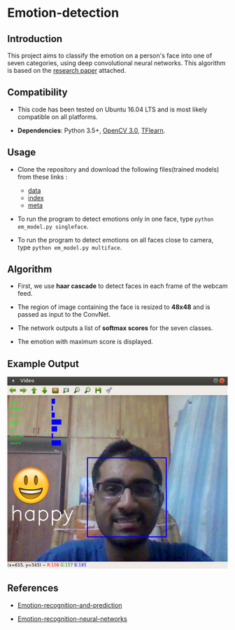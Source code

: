 # Emotion-detection

## Introduction

This project aims to classify the emotion on a person's face into one of seven categories, using deep convolutional neural networks. This algorithm is based on the [research paper](https://github.com/atulapra/Emotion-detection/blob/master/ResearchPaper.pdf) attached.

## Compatibility

* This code has been tested on Ubuntu 16.04 LTS and is most likely compatible on all platforms.

* **Dependencies**: Python 3.5+, [OpenCV 3.0](http://opencv.org/opencv-3-0.html), [TFlearn](http://tflearn.org/). 

## Usage

* Clone the repository and download the following files(trained models) from these links :
  * [data](https://drive.google.com/open?id=0B8_K9DW3E9PlV0phWlFfRGFfcEk)
  * [index](https://drive.google.com/open?id=0B8_K9DW3E9PlSmJySGM2Z0lwdlU)
  * [meta](https://drive.google.com/open?id=0B8_K9DW3E9Plb0ZVeHg0cEJuNlE)

* To run the program to detect emotions only in one face, type `python em_model.py singleface`.

* To run the program to detect emotions on all faces close to camera, type `python em_model.py multiface`.

## Algorithm

* First, we use **haar cascade** to detect faces in each frame of the webcam feed.

* The region of image containing the face is resized to **48x48** and is passed as input to the ConvNet.

* The network outputs a list of **softmax scores** for the seven classes.

* The emotion with maximum score is displayed.

## Example Output

![Happy](examples/happy.png)

## References

* [Emotion-recognition-and-prediction](https://github.com/nimish1512/Emotion-recognition-and-prediction)

* [Emotion-recognition-neural-networks](https://github.com/isseu/emotion-recognition-neural-networks)

